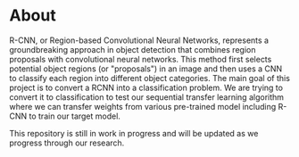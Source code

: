 # About

R-CNN, or Region-based Convolutional Neural Networks, represents a groundbreaking approach in object detection that combines region proposals with convolutional neural networks. This method first selects potential object regions (or "proposals") in an image and then uses a CNN to classify each region into different object categories. The main goal of this project is to convert a RCNN into a classification problem. We are trying to convert it to classification to test our sequential transfer learning algorithm where we can transfer weights from various pre-trained model including R-CNN to train our target model.

This repository is still in work in progress and will be updated as we progress through our research.